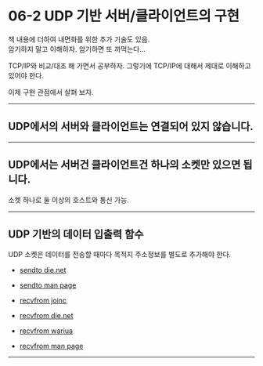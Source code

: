 # 06-2 UDP 기반 서버/클라이언트의 구현

책 내용에 더하여 내면화를 위한 추가 기술도 있음.  
암기하지 말고 이해하자. 암기하면 또 까먹는다...

TCP/IP와 비교/대조 해 가면서 공부하자.
그렇기에 TCP/IP에 대해서 제대로 이해하고 있어야 한다.

이제 구현 관점에서 살펴 보자.

---

## UDP에서의 서버와 클라이언트는 연결되어 있지 않습니다.

---

## UDP에서는 서버건 클라이언트건 하나의 소켓만 있으면 됩니다.

소켓 하나로 둘 이상의 호스트와 통신 가능.

---

## UDP 기반의 데이터 입출력 함수

UDP 소켓은 데이터를 전송할 때마다 목적지 주소정보를 별도로 추가해야 한다.

* [sendto die.net](https://linux.die.net/man/2/sendto)
* [sendto man page](https://man7.org/linux/man-pages/man3/sendto.3p.html)

* [recvfrom joinc](https://www.joinc.co.kr/w/man/2/recvfrom)
* [recvfrom die.net](https://linux.die.net/man/2/recvfrom)
* [recvfrom wariua](https://wariua.github.io/man-pages-ko/recvfrom%282%29/)
* [recvfrom man page](https://man7.org/linux/man-pages/man3/recvfrom.3p.html)



---